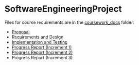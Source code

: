# SoftwareEngineeringProject
Files for course requirements are in the [coursework_docs](coursework_docs) folder:
* [Proposal](coursework_docs/proposal.md)
* [Requirements and Design](coursework_docs/reqs_design.md)
* [Implementation and Testing](coursework_docs/impl_testing.md)
* [Progress Report (Increment 1)](progress_report_iteration1.md)
* [Progress Report (Increment 2)](progress_report_iteration2.md)
* Progress Report (Increment 3)
